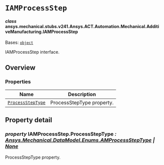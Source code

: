 # `IAMProcessStep`

<a id="ansys.mechanical.stubs.v241.Ansys.ACT.Automation.Mechanical.AdditiveManufacturing.IAMProcessStep"></a>

#### *class* ansys.mechanical.stubs.v241.Ansys.ACT.Automation.Mechanical.AdditiveManufacturing.IAMProcessStep

Bases: [`object`](https://docs.python.org/3/library/functions.html#object)

IAMProcessStep interface.

<!-- !! processed by numpydoc !! -->

<a id="overview"></a>

## Overview

### Properties

| Name | Description |
|------------------------------------------------------------------------------------------------------------------------------------------------------|-----------------------------|
| [`ProcessStepType`](#IAMProcessStep.ProcessStepType)   | ProcessStepType property.   |

<a id="property-detail"></a>

## Property detail

<a id="IAMProcessStep.ProcessStepType"></a>

### *property* IAMProcessStep.ProcessStepType *: [Ansys.Mechanical.DataModel.Enums.AMProcessStepType](../../../../../../v242/Ansys/Mechanical/DataModel/Enums/AMProcessStepType.md#ansys.mechanical.stubs.v242.Ansys.Mechanical.DataModel.Enums.AMProcessStepType) | [None](https://docs.python.org/3/library/constants.html#None)*

ProcessStepType property.

<!-- !! processed by numpydoc !! -->

